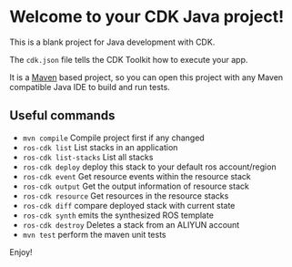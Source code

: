 # Welcome to your CDK Java project!

This is a blank project for Java development with CDK.

The `cdk.json` file tells the CDK Toolkit how to execute your app.

It is a [Maven](https://maven.apache.org/) based project, so you can open this project with any Maven compatible Java IDE to build and run tests.

## Useful commands

* `mvn compile`           Compile project first if any changed
* `ros-cdk list`          List stacks in an application
* `ros-cdk list-stacks`   List all stacks
* `ros-cdk deploy`        deploy this stack to your default ros account/region
* `ros-cdk event`         Get resource events within the resource stack
* `ros-cdk output`        Get the output information of resource stack
* `ros-cdk resource`      Get resources in the resource stacks
* `ros-cdk diff`          compare deployed stack with current state
* `ros-cdk synth`         emits the synthesized ROS template
* `ros-cdk destroy`       Deletes a stack from an ALIYUN account
* `mvn test`              perform the maven unit tests

Enjoy!
